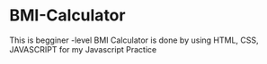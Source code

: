 # BMI-Calculator
This is begginer -level BMI Calculator is done by using HTML, CSS, JAVASCRIPT for my Javascript Practice 
